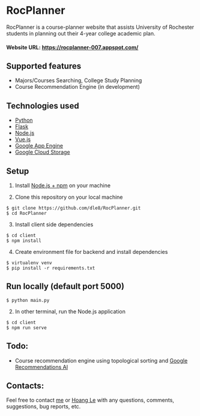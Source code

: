 # RocPlanner
RocPlanner is a course-planner website that assists University of Rochester students in planning out their 4-year college academic plan.

#### Website URL: https://rocplanner-007.appspot.com/

## Supported features
- Majors/Courses Searching, College Study Planning
- Course Recommendation Engine (in development)

## Technologies used
- [Python](https://www.python.org/) 
- [Flask](http://flask.palletsprojects.com/en/1.1.x/)
- [Node.js](https://nodejs.org/en/)
- [Vue.js](https://vuejs.org/)
- [Google App Engine](https://cloud.google.com/appengine)
- [Google Cloud Storage](https://cloud.google.com/products/storage)

## Setup
1. Install [Node.js + npm](https://www.npmjs.com/get-npm) on your machine

2. Clone this repository on your local machine
```
$ git clone https://github.com/dle8/RocPlanner.git
$ cd RocPlanner
```

3. Install client side dependencies
```
$ cd client
$ npm install
```

4. Create environment file for backend and install dependencies
```
$ virtualenv venv
$ pip install -r requirements.txt
```

## Run locally (default port 5000)
```
$ python main.py
```

2. In other terminal, run the Node.js application
```
$ cd client
$ npm run serve
```

## Todo:
- Course recommendation engine using topological sorting and [Google Recommendations AI](https://cloud.google.com/recommendations)


## Contacts:
Feel free to contact [me](dle8@u.rochester.edu) or [Hoang Le](hle7@u.rochester.edu) with any questions, comments,
suggestions, bug reports, etc.
